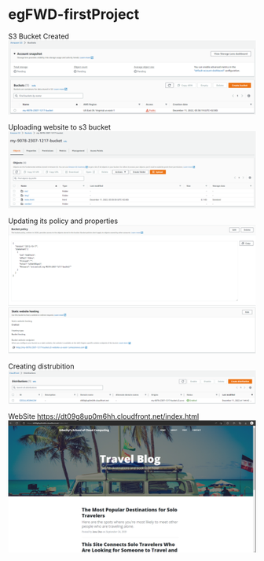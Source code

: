 # egFWD-firstProject

S3 Bucket Created
![GitHub Logo](/s3-bucket-created.png)

Uploading website to s3 bucket
![GitHub Logo](/website-uploaded.png)

Updating its policy and properties 
![GitHub Logo](/policy-updated.png)
![GitHub Logo](/static-website-enabeled.png)

Creating distrubition 
![GitHub Logo](/distribution-created.png)

WebSite https://dt09g8up0m6hh.cloudfront.net/index.html
![GitHub Logo](/website.png)

